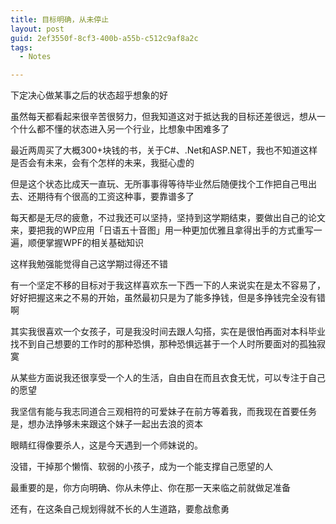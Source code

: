 ```yaml
---
title: 目标明确，从未停止
layout: post
guid: 2ef3550f-8cf3-400b-a55b-c512c9af8a2c
tags:
  - Notes

---
```


下定决心做某事之后的状态超乎想象的好

虽然每天都看起来很辛苦很努力，但我知道这对于抵达我的目标还差很远，想从一个什么都不懂的状态进入另一个行业，比想象中困难多了

最近两周买了大概300+块钱的书，关于C#、.Net和ASP.NET，我也不知道这样是否会有未来，会有个怎样的未来，我挺心虚的

但是这个状态比成天一直玩、无所事事得等待毕业然后随便找个工作把自己甩出去、还期待有个很高的工资这种事，要靠谱多了

每天都是无尽的疲惫，不过我还可以坚持，坚持到这学期结束，要做出自己的论文来，要把我的WP应用「日语五十音图」用一种更加优雅且拿得出手的方式重写一遍，顺便掌握WPF的相关基础知识

这样我勉强能觉得自己这学期过得还不错

有一个坚定不移的目标对于我这样喜欢东一下西一下的人来说实在是太不容易了，好好把握这来之不易的开始，虽然最初只是为了能多挣钱，但是多挣钱完全没有错啊

其实我很喜欢一个女孩子，可是我没时间去跟人勾搭，实在是很怕再面对本科毕业找不到自己想要的工作时的那种恐惧，那种恐惧远甚于一个人时所要面对的孤独寂寞

从某些方面说我还很享受一个人的生活，自由自在而且衣食无忧，可以专注于自己的愿望

我坚信有能与我志同道合三观相符的可爱妹子在前方等着我，而我现在首要任务是，想办法挣够未来跟这个妹子一起出去浪的资本

眼睛红得像要杀人，这是今天遇到一个师妹说的。

没错，干掉那个懒惰、软弱的小孩子，成为一个能支撑自己愿望的人

最重要的是，你方向明确、你从未停止、你在那一天来临之前就做足准备

还有，在这条自己规划得就不长的人生道路，要愈战愈勇